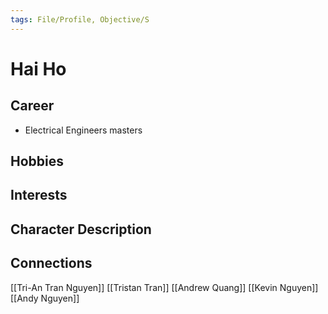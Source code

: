 ```yaml
---
tags: File/Profile, Objective/S
---
```


# Hai Ho

## Career
- Electrical Engineers masters

## Hobbies


## Interests


## Character Description


## Connections

[[Tri-An Tran Nguyen]]
[[Tristan Tran]]
[[Andrew Quang]]
[[Kevin Nguyen]]
[[Andy Nguyen]]



